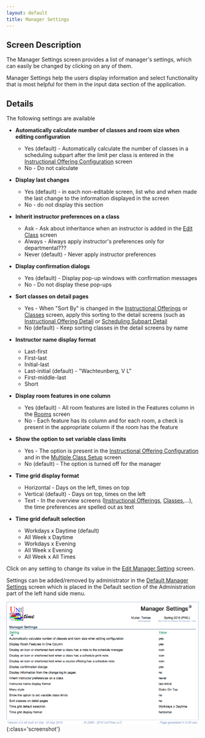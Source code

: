 ```yaml
---
layout: default
title: Manager Settings
---
```



## Screen Description

The Manager Settings screen provides a list of manager's settings, which can easily be changed by clicking on any of them.

Manager Settings help the users display information and select functionality that is most helpful for them in the input data section of the application.

## Details

The following settings are available

* **Automatically calculate number of classes and room size when editing configuration**
	* Yes (default) - Automatically calculate the number of classes in a scheduling subpart after the limit per class is entered in the [Instructional Offering Configuration](instructional-offering-configuration) screen
	* No - Do not calculate

* **Display last changes**
	* Yes (default) - in each non-editable screen, list who and when made the last change to the information displayed in the screen
	* No - do not display this section

* **Inherit instructor preferences on a class**
	* Ask - Ask about inheritance when an instructor is added in the [Edit Class](edit-class) screen
	* Always - Always apply instructor's preferences only for departmental???
	* Never (default) - Never apply instructor preferences

* **Display confirmation dialogs**
	* Yes (default) - Display pop-up windows with confirmation messages
	* No - Do not display these pop-ups

* **Sort classes on detail pages**
	* Yes - When "Sort By" is changed in the [Instructional Offerings](instructional-offerings) or [Classes](classes) screen, apply this sorting to the detail screens (such as [Instructional Offering Detail](instructional-offering-detail) or [Scheduling Subpart Detail](scheduling-subpart-detail)
	* No (default) - Keep sorting classes in the detail screens by name

* **Instructor name display format**
	* Last-first
	* First-last
	* Initial-last
	* Last-initial (default) - "Wachteunberg, V L"
	* First-middle-last
	* Short

* **Display room features in one column**
	* Yes (default) - All room features are listed in the Features column in the [Rooms](rooms) screen
	* No - Each feature has its column and for each room, a check is present in the appropriate column if the room has the feature

* **Show the option to set variable class limits**
	* Yes - The option is present in the [Instructional Offering Configuration](instructional-offering-configuration) and in the [Multiple Class Setup](multiple-class-setup) screen
	* No (default) - The option is turned off for the manager

* **Time grid display format**
	* Horizontal - Days on the left, times on top
	* Vertical (default) - Days on top, times on the left
	* Text - In the overview screens ([Instructional Offerings](instructional-offerings), [Classes](classes),...), the time preferences are spelled out as text

* **Time grid default selection**
	* Workdays x Daytime (default)
	* All Week x Daytime
	* Workdays x Evening
	* All Week x Evening
	* All Week x All Times

Click on any setting to change its value in the [Edit Manager Setting](edit-manager-setting) screen.

Settings can be added/removed by administrator in the [Default Manager Settings](default-manager-settings) screen which is placed in the Default section of the Administration part of the left hand side menu.


![Manager Settings](images/manager-settings-1.png){:class='screenshot'}
